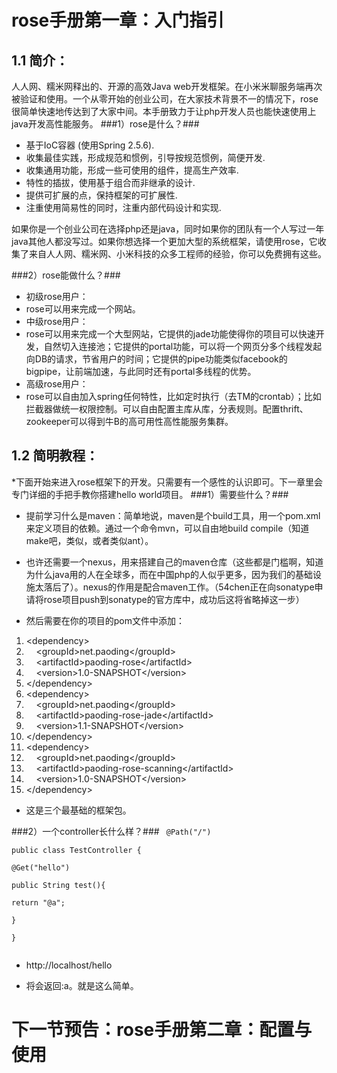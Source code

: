 rose手册第一章：入门指引
========================

1.1 简介：
---------
人人网、糯米网释出的、开源的高效Java web开发框架。在小米米聊服务端再次被验证和使用。一个从零开始的创业公司，在大家技术背景不一的情况下，rose很简单快速地传达到了大家中间。本手册致力于让php开发人员也能快速使用上java开发高性能服务。
###1）rose是什么？###

* 基于IoC容器 (使用Spring 2.5.6).
* 收集最佳实践，形成规范和惯例，引导按规范惯例，简便开发.
* 收集通用功能，形成一些可使用的组件，提高生产效率.
* 特性的插拔，使用基于组合而非继承的设计.
* 提供可扩展的点，保持框架的可扩展性.
* 注重使用简易性的同时，注重内部代码设计和实现.
 
如果你是一个创业公司在选择php还是java，同时如果你的团队有一个人写过一年java其他人都没写过。如果你想选择一个更加大型的系统框架，请使用rose，它收集了来自人人网、糯米网、小米科技的众多工程师的经验，你可以免费拥有这些。

###2）rose能做什么？###
* 初级rose用户：
 * rose可以用来完成一个网站。
* 中级rose用户：
 * rose可以用来完成一个大型网站，它提供的jade功能使得你的项目可以快速开发，自然切入连接池；它提供的portal功能，可以将一个网页分多个线程发起向DB的请求，节省用户的时间；它提供的pipe功能类似facebook的bigpipe，让前端加速，与此同时还有portal多线程的优势。
* 高级rose用户：
 * rose可以自由加入spring任何特性，比如定时执行（去TM的crontab）；比如拦截器做统一权限控制。可以自由配置主库从库，分表规则。配置thrift、zookeeper可以得到牛B的高可用性高性能服务集群。

1.2 简明教程：
-------------
*下面开始来进入rose框架下的开发。只需要有一个感性的认识即可。下一章里会专门详细的手把手教你搭建hello world项目。
###1）需要些什么？###
* 提前学习什么是maven：简单地说，maven是个build工具，用一个pom.xml来定义项目的依赖。通过一个命令mvn，可以自由地build compile（知道make吧，类似，或者类似ant）。
* 也许还需要一个nexus，用来搭建自己的maven仓库（这些都是门槛啊，知道为什么java用的人在全球多，而在中国php的人似乎更多，因为我们的基础设施太落后了）。nexus的作用是配合maven工作。（54chen正在向sonatype申请将rose项目push到sonatype的官方库中，成功后这将省略掉这一步）

* 然后需要在你的项目的pom文件中添加：

<div class="chen-hl"><div class="bar"></div><ol class="dp-xml" start="1"><li class="alt"><span><span class="tag">&lt;</span><span class="tag-name">dependency</span><span class="tag">&gt;</span><span>&nbsp;&nbsp;</span></span></li><li class=""><span>&nbsp;&nbsp;&nbsp;&nbsp;<span class="tag">&lt;</span><span class="tag-name">groupId</span><span class="tag">&gt;</span><span>net.paoding</span><span class="tag">&lt;/</span><span class="tag-name">groupId</span><span class="tag">&gt;</span><span>&nbsp;&nbsp;</span></span></li><li class="alt"><span>&nbsp;&nbsp;&nbsp;&nbsp;<span class="tag">&lt;</span><span class="tag-name">artifactId</span><span class="tag">&gt;</span><span>paoding-rose</span><span class="tag">&lt;/</span><span class="tag-name">artifactId</span><span class="tag">&gt;</span><span>&nbsp;&nbsp;</span></span></li><li class=""><span>&nbsp;&nbsp;&nbsp;&nbsp;<span class="tag">&lt;</span><span class="tag-name">version</span><span class="tag">&gt;</span><span>1.0-SNAPSHOT</span><span class="tag">&lt;/</span><span class="tag-name">version</span><span class="tag">&gt;</span><span>&nbsp;&nbsp;</span></span></li><li class="alt"><span><span class="tag">&lt;/</span><span class="tag-name">dependency</span><span class="tag">&gt;</span><span>&nbsp;&nbsp;</span></span></li><li class=""><span><span class="tag">&lt;</span><span class="tag-name">dependency</span><span class="tag">&gt;</span><span>&nbsp;&nbsp;</span></span></li><li class="alt"><span>&nbsp;&nbsp;&nbsp;&nbsp;<span class="tag">&lt;</span><span class="tag-name">groupId</span><span class="tag">&gt;</span><span>net.paoding</span><span class="tag">&lt;/</span><span class="tag-name">groupId</span><span class="tag">&gt;</span><span>&nbsp;&nbsp;</span></span></li><li class=""><span>&nbsp;&nbsp;&nbsp;&nbsp;<span class="tag">&lt;</span><span class="tag-name">artifactId</span><span class="tag">&gt;</span><span>paoding-rose-jade</span><span class="tag">&lt;/</span><span class="tag-name">artifactId</span><span class="tag">&gt;</span><span>&nbsp;&nbsp;</span></span></li><li class="alt"><span>&nbsp;&nbsp;&nbsp;&nbsp;<span class="tag">&lt;</span><span class="tag-name">version</span><span class="tag">&gt;</span><span>1.1-SNAPSHOT</span><span class="tag">&lt;/</span><span class="tag-name">version</span><span class="tag">&gt;</span><span>&nbsp;&nbsp;</span></span></li><li class=""><span><span class="tag">&lt;/</span><span class="tag-name">dependency</span><span class="tag">&gt;</span><span>&nbsp;&nbsp;</span></span></li><li class="alt"><span><span class="tag">&lt;</span><span class="tag-name">dependency</span><span class="tag">&gt;</span><span>&nbsp;&nbsp;</span></span></li><li class=""><span>&nbsp;&nbsp;&nbsp;&nbsp;<span class="tag">&lt;</span><span class="tag-name">groupId</span><span class="tag">&gt;</span><span>net.paoding</span><span class="tag">&lt;/</span><span class="tag-name">groupId</span><span class="tag">&gt;</span><span>&nbsp;&nbsp;</span></span></li><li class="alt"><span>&nbsp;&nbsp;&nbsp;&nbsp;<span class="tag">&lt;</span><span class="tag-name">artifactId</span><span class="tag">&gt;</span><span>paoding-rose-scanning</span><span class="tag">&lt;/</span><span class="tag-name">artifactId</span><span class="tag">&gt;</span><span>&nbsp;&nbsp;</span></span></li><li class=""><span>&nbsp;&nbsp;&nbsp;&nbsp;<span class="tag">&lt;</span><span class="tag-name">version</span><span class="tag">&gt;</span><span>1.0-SNAPSHOT</span><span class="tag">&lt;/</span><span class="tag-name">version</span><span class="tag">&gt;</span><span>&nbsp;&nbsp;</span></span></li><li class="alt"><span><span class="tag">&lt;/</span><span class="tag-name">dependency</span><span class="tag">&gt;</span><span>&nbsp;&nbsp;</span></span></li></ol></div>



* 这是三个最基础的框架包。

###2）一个controller长什么样？###
<code>
@Path("/")  
public class TestController {  
    @Get("hello")  
    public String test(){  
        return "@a";  
    }  
}  
</code>
* http://localhost/hello

* 将会返回:a。就是这么简单。

下一节预告：rose手册第二章：配置与使用
=======================================
